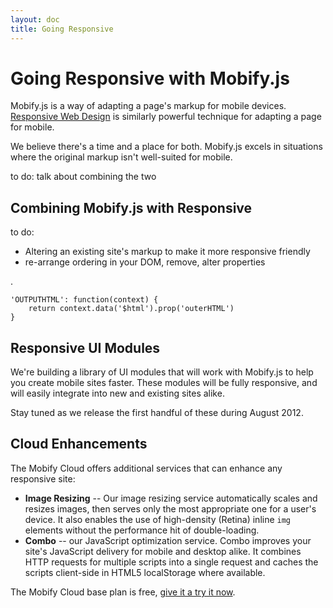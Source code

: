 ```yaml
---
layout: doc
title: Going Responsive
---
```


# Going Responsive with Mobify.js

Mobify.js is a way of adapting a page's markup for mobile devices. [Responsive Web Design](http://en.wikipedia.org/wiki/Responsive_Web_Design) is similarly powerful technique for adapting a page for mobile.

We believe there's a time and a place for both. Mobify.js excels in situations where the original markup isn't well-suited for mobile. 

to do: talk about combining the two



## Combining Mobify.js with Responsive

to do: 

* Altering an existing site's markup to make it more responsive friendly
* re-arrange ordering in your DOM, remove, alter properties

.

	'OUTPUTHTML': function(context) {
	    return context.data('$html').prop('outerHTML')
	}


## Responsive UI Modules

We're building a library of UI modules that will work with Mobify.js to help you create mobile sites faster. These modules will be fully responsive, and will easily integrate into new and existing sites alike.

Stay tuned as we release the first handful of these during August 2012.


## Cloud Enhancements

The Mobify Cloud offers additional services that can enhance any responsive site:

* **Image Resizing** -- Our image resizing service automatically scales and resizes images, then serves only the most appropriate one for a user's device. It also enables the use of high-density (Retina) inline `img` elements without the performance hit of double-loading.
* **Combo** -- our JavaScript optimization service. Combo improves your site's  JavaScript delivery for mobile and desktop alike. It combines HTTP requests for multiple scripts into a single request and caches the scripts client-side in HTML5 localStorage where available.

The Mobify Cloud base plan is free, [give it a try it now](https://cloud.mobify.com/).
